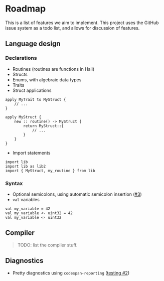 # Roadmap
This is a list of features we aim to implement.  This project uses the GitHub issue system as a todo list, and allows for discussion of features.

## Language design
### Declarations
- Routines (routines are functions in Hail)
- Structs
- Enums, with algebraic data types
- Traits
- Struct applications
```hail
apply MyTrait to MyStruct {
    // ...
}

apply MyStruct {
    new :: routine() -> MyStruct {
        return MyStruct::{
            // ...
        }
    }
}
```
- Import statements
```hail
import lib
import lib as lib2
import { MyStruct, my_routine } from lib
```

### Syntax
- Optional semicolons, using automatic semicolon insertion ([#3](https://github.com/hail-lang/hail/issues/3))
- `val` variables
```hail
val my_variable = 42
val my_variable <- uint32 = 42
val my_variable <- uint32
```

## Compiler
> TODO: list the compiler stuff.

## Diagnostics
- Pretty diagnostics using `codespan-reporting` ([testing #2](https://github.com/hail-lang/hail/issues/2))